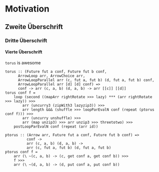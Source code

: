 
# Motivation #


## Zweite Überschrift ##

### Dritte Überschrift ###

#### Vierte Überschrift ####

`torus` is awesome

~~~~ {#mycode .haskell caption="This is my awesome description for |torus|" options=htb}
torus :: (Future fut a conf, Future fut b conf,
      ArrowLoop arr, ArrowChoice arr,
      ArrowLoopParallel arr (c, fut a, fut b) (d, fut a, fut b) conf,
      ArrowLoopParallel arr [d] [d] conf) =>
      conf -> arr (c, a, b) (d, a, b) -> arr [[c]] [[d]]
torus conf f =
    loop (second ((mapArr rightRotate >>> lazy) *** (arr rightRotate >>> lazy)) >>>
        arr (uncurry3 (zipWith3 lazyzip3)) >>>
        arr length &&& (shuffle >>> loopParEvalN conf (repeat (ptorus conf f))) >>>
        arr (uncurry unshuffle) >>>
        arr (map unzip3) >>> arr unzip3 >>> threetotwo) >>>
    postLoopParEvalN conf (repeat (arr id))

ptorus :: (Arrow arr, Future fut a conf, Future fut b conf) =>
          conf ->
          arr (c, a, b) (d, a, b) ->
          arr (c, fut a, fut b) (d, fut a, fut b)
ptorus conf f =
	arr (\ ~(c, a, b) -> (c, get conf a, get conf b)) >>>
	f >>>
	arr (\ ~(d, a, b) -> (d, put conf a, put conf b))
~~~~
